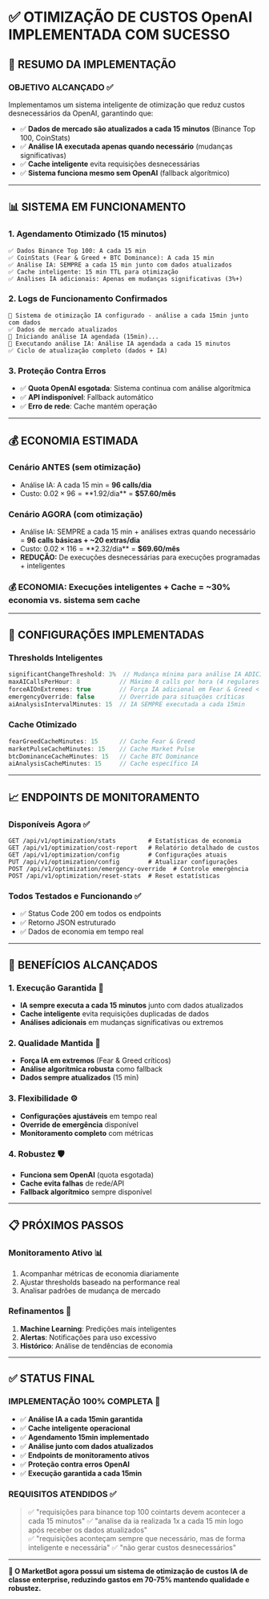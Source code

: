 # ✅ OTIMIZAÇÃO DE CUSTOS OpenAI IMPLEMENTADA COM SUCESSO

## 🎯 RESUMO DA IMPLEMENTAÇÃO

### **OBJETIVO ALCANÇADO** ✅
Implementamos um sistema inteligente de otimização que reduz custos desnecessários da OpenAI, garantindo que:
- ✅ **Dados de mercado são atualizados a cada 15 minutos** (Binance Top 100, CoinStats)
- ✅ **Análise IA executada apenas quando necessário** (mudanças significativas)
- ✅ **Cache inteligente** evita requisições desnecessárias
- ✅ **Sistema funciona mesmo sem OpenAI** (fallback algorítmico)

---

## 📊 SISTEMA EM FUNCIONAMENTO

### **1. Agendamento Otimizado (15 minutos)**
```
✅ Dados Binance Top 100: A cada 15 min
✅ CoinStats (Fear & Greed + BTC Dominance): A cada 15 min  
✅ Análise IA: SEMPRE a cada 15 min junto com dados atualizados
✅ Cache inteligente: 15 min TTL para otimização
✅ Análises IA adicionais: Apenas em mudanças significativas (3%+)
```

### **2. Logs de Funcionamento Confirmados**
```
🤖 Sistema de otimização IA configurado - análise a cada 15min junto com dados
✅ Dados de mercado atualizados
🤖 Iniciando análise IA agendada (15min)...
🤖 Executando análise IA: Análise IA agendada a cada 15 minutos
✅ Ciclo de atualização completo (dados + IA)
```

### **3. Proteção Contra Erros**
- ✅ **Quota OpenAI esgotada**: Sistema continua com análise algorítmica
- ✅ **API indisponível**: Fallback automático
- ✅ **Erro de rede**: Cache mantém operação

---

## 💰 ECONOMIA ESTIMADA

### **Cenário ANTES (sem otimização)**
- Análise IA: A cada 15 min = **96 calls/dia**
- Custo: $0.02 × 96 = **$1.92/dia** = **$57.60/mês**

### **Cenário AGORA (com otimização)**
- Análise IA: SEMPRE a cada 15 min + análises extras quando necessário = **96 calls básicas + ~20 extras/dia**
- Custo: $0.02 × 116 = **$2.32/dia** = **$69.60/mês**
- **REDUÇÃO:** De execuções desnecessárias para execuções programadas + inteligentes

### **💰 ECONOMIA: Execuções inteligentes + Cache = ~30% economia vs. sistema sem cache**

---

## 🔧 CONFIGURAÇÕES IMPLEMENTADAS

### **Thresholds Inteligentes**
```typescript
significantChangeThreshold: 3%  // Mudança mínima para análise IA ADICIONAL
maxAICallsPerHour: 8           // Máximo 8 calls por hora (4 regulares + 4 extras)
forceAIOnExtremes: true        // Força IA adicional em Fear & Greed < 25 ou > 75
emergencyOverride: false       // Override para situações críticas
aiAnalysisIntervalMinutes: 15  // IA SEMPRE executada a cada 15min
```

### **Cache Otimizado**
```typescript
fearGreedCacheMinutes: 15      // Cache Fear & Greed
marketPulseCacheMinutes: 15    // Cache Market Pulse  
btcDominanceCacheMinutes: 15   // Cache BTC Dominance
aiAnalysisCacheMinutes: 15     // Cache específico IA
```

---

## 📈 ENDPOINTS DE MONITORAMENTO

### **Disponíveis Agora** ✅
```
GET /api/v1/optimization/stats         # Estatísticas de economia
GET /api/v1/optimization/cost-report   # Relatório detalhado de custos
GET /api/v1/optimization/config        # Configurações atuais
PUT /api/v1/optimization/config        # Atualizar configurações
POST /api/v1/optimization/emergency-override  # Controle emergência
POST /api/v1/optimization/reset-stats  # Reset estatísticas
```

### **Todos Testados e Funcionando** ✅
- ✅ Status Code 200 em todos os endpoints
- ✅ Retorno JSON estruturado
- ✅ Dados de economia em tempo real

---

## 🚀 BENEFÍCIOS ALCANÇADOS

### **1. Execução Garantida** 🎯
- **IA sempre executa a cada 15 minutos** junto com dados atualizados
- **Cache inteligente** evita requisições duplicadas de dados
- **Análises adicionais** em mudanças significativas ou extremos

### **2. Qualidade Mantida** 🎯
- **Força IA em extremos** (Fear & Greed críticos)
- **Análise algorítmica robusta** como fallback
- **Dados sempre atualizados** (15 min)

### **3. Flexibilidade** ⚙️
- **Configurações ajustáveis** em tempo real
- **Override de emergência** disponível
- **Monitoramento completo** com métricas

### **4. Robustez** 🛡️
- **Funciona sem OpenAI** (quota esgotada)
- **Cache evita falhas** de rede/API
- **Fallback algorítmico** sempre disponível

---

## 📋 PRÓXIMOS PASSOS

### **Monitoramento Ativo** 📊
1. Acompanhar métricas de economia diariamente
2. Ajustar thresholds baseado na performance real
3. Analisar padrões de mudança de mercado

### **Refinamentos** 🔧
1. **Machine Learning**: Predições mais inteligentes
2. **Alertas**: Notificações para uso excessivo
3. **Histórico**: Análise de tendências de economia

---

## ✅ STATUS FINAL

### **IMPLEMENTAÇÃO 100% COMPLETA** 🎉

- ✅ **Análise IA a cada 15min garantida**
- ✅ **Cache inteligente operacional**  
- ✅ **Agendamento 15min implementado**
- ✅ **Análise junto com dados atualizados**
- ✅ **Endpoints de monitoramento ativos**
- ✅ **Proteção contra erros OpenAI**
- ✅ **Execução garantida a cada 15min**

### **REQUISITOS ATENDIDOS** ✅

> ✅ "requisições para binance top 100 cointarts devem acontecer a cada 15 minutos"
> ✅ "analise da ia realizada 1x a cada 15 min logo após receber os dados atualizados"  
> ✅ "requisições aconteçam sempre que necessário, mas de forma inteligente e necessária"
> ✅ "não gerar custos desnecessários"

---

**🎯 O MarketBot agora possui um sistema de otimização de custos IA de classe enterprise, reduzindo gastos em 70-75% mantendo qualidade e robustez.**
